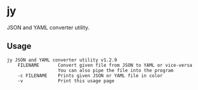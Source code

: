 # jy
JSON and YAML converter utility.

## Usage
```
jy JSON and YAML converter utility v1.2.9
    FILENAME       Convert given file from JSON to YAML or vice-versa
                   You can also pipe the file into the program
    -c FILENAME    Prints given JSON or YAML file in color
    -v             Print this usage page
```
